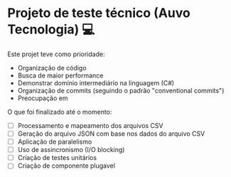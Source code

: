# Projeto de teste técnico (Auvo Tecnologia) :computer:

Este projet teve como prioridade:

- Organização de código
- Busca de maior performance
- Demonstrar domínio intermediário na linguagem (C#)
- Organização de commits (seguindo o padrão "conventional commits")
- Preocupação em 

O que foi finalizado até o momento:
- [ ] Processamento e mapeamento dos arquivos CSV
- [ ] Geração do arquivo JSON com base nos dados do arquivo CSV
- [ ] Aplicação de paralelismo
- [ ] Uso de assincronismo (I/O blocking)
- [ ] Criação de testes unitários
- [ ] Criação de componente plugavel
